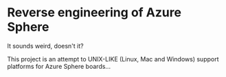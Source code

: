 # Reverse engineering of Azure Sphere

It sounds weird, doesn't it?

This project is an attempt to UNIX-LIKE (Linux, Mac and Windows) support platforms for Azure Sphere boards...
